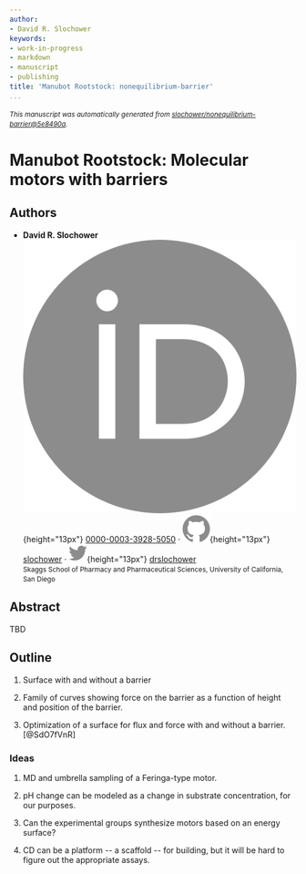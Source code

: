 ```yaml
---
author:
- David R. Slochower
keywords:
- work-in-progress
- markdown
- manuscript
- publishing
title: 'Manubot Rootstock: nonequilibrium-barrier'
...
```



<small><em>
This manuscript was automatically generated from [slochower/nonequilibrium-barrier@5e8490a](https://github.com/slochower/nonequilibrium-barrier/tree/5e8490a15e9f4170984693928aabad683c83001c).
</em></small>


# Manubot Rootstock: Molecular motors with barriers

## Authors


+ **David R. Slochower**<br>
    ![ORCID icon](images/orcid.svg){height="13px"}
    [0000-0003-3928-5050](https://orcid.org/0000-0003-3928-5050)
    · ![GitHub icon](images/github.svg){height="13px"}
    [slochower](https://github.com/slochower)
    · ![Twitter icon](images/twitter.svg){height="13px"}
    [drslochower](https://twitter.com/drslochower)<br>
  <small>
     Skaggs School of Pharmacy and Pharmaceutical Sciences, University of California, San Diego
  </small>



## Abstract

TBD

## Outline

1. Surface with and without a barrier

2. Family of curves showing force on the barrier as a function of height and
position of the barrier.

3. Optimization of a surface for flux and force with and without a barrier.
[@SdO7fVnR]

### Ideas

1. MD and umbrella sampling of a Feringa-type motor.

2. pH change can be modeled as a change in substrate concentration, for our purposes.

3. Can the experimental groups synthesize motors based on an energy surface?

4. CD can be a platform -- a scaffold -- for building, but it will be hard to figure out the appropriate assays.